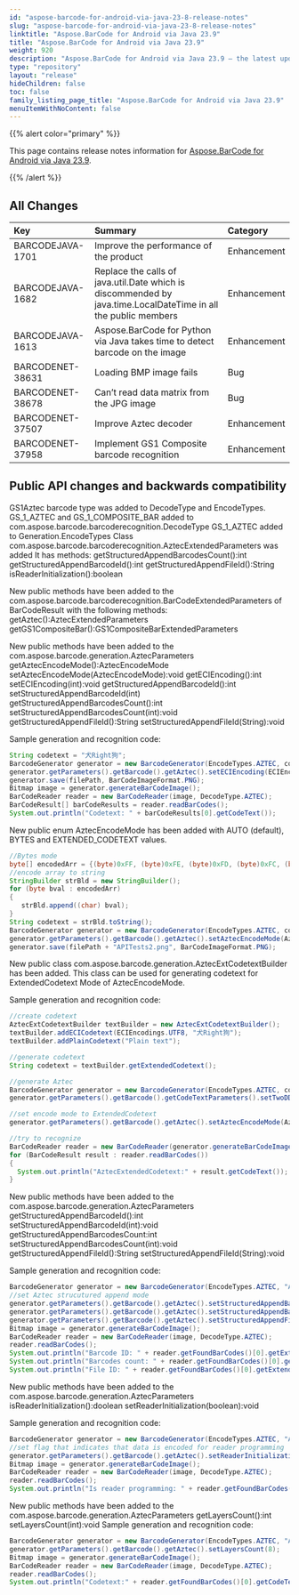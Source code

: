 ```yaml
---
id: "aspose-barcode-for-android-via-java-23-8-release-notes"
slug: "aspose-barcode-for-android-via-java-23-8-release-notes"
linktitle: "Aspose.BarCode for Android via Java 23.9"
title: "Aspose.BarCode for Android via Java 23.9"
weight: 920
description: "Aspose.BarCode for Android via Java 23.9 – the latest updates and fixes."
type: "repository"
layout: "release"
hideChildren: false
toc: false
family_listing_page_title: "Aspose.BarCode for Android via Java 23.9"
menuItemWithNoContent: false
---
```


{{% alert color="primary" %}} 

This page contains release notes information for [Aspose.BarCode for Android via Java 23.9](https://releases.aspose.com/barcode/androidjava/new-releases/aspose.barcode-for-android-via-java-23.9/).

{{% /alert %}} 
## **All Changes**

|**Key**|**Summary**|**Category**|
| :- | :- | :- |
|BARCODEJAVA-1701|Improve the performance of the product|Enhancement|
|BARCODEJAVA-1682|Replace the calls of java.util.Date which is discommended by java.time.LocalDateTime in all the public members|Enhancement|
|BARCODEJAVA-1613|Aspose.BarCode for Python via Java takes time to detect barcode on the image|Enhancement|
|BARCODENET-38631|Loading BMP image fails|Bug|
|BARCODENET-38678|Can’t read data matrix from the JPG image|Bug|
|BARCODENET-37507|Improve Aztec decoder|Enhancement|
|BARCODENET-37958|Implement GS1 Composite barcode recognition|Enhancement|

## Public API changes and backwards compatibility

GS1Aztec barcode type was added to DecodeType and EncodeTypes.
GS_1_AZTEC and GS_1_COMPOSITE_BAR added to com.aspose.barcode.barcoderecognition.DecodeType
GS_1_AZTEC  added to Generation.EncodeTypes
Class com.aspose.barcode.barcoderecognition.AztecExtendedParameters was added
It has methods:
getStructuredAppendBarcodesCount():int
getStructuredAppendBarcodeId():int
getStructuredAppendFileId():String
isReaderInitialization():boolean

New public methods have been added to the com.aspose.barcode.barcoderecognition.BarCodeExtendedParameters of BarCodeResult with the following methods:
getAztec():AztecExtendedParameters
getGS1CompositeBar():GS1CompositeBarExtendedParameters


New public methods have been added to the com.aspose.barcode.generation.AztecParameters
getAztecEncodeMode():AztecEncodeMode
setAztecEncodeMode(AztecEncodeMode):void
getECIEncoding():int
setECIEncoding(int):void
getStructuredAppendBarcodeId():int
setStructuredAppendBarcodeId(int)
getStructuredAppendBarcodesCount():int
setStructuredAppendBarcodesCount(int):void
getStructuredAppendFileId():String
setStructuredAppendFileId(String):void

Sample generation and recognition code:
```java
String codetext = "犬Right狗";
BarcodeGenerator generator = new BarcodeGenerator(EncodeTypes.AZTEC, codetext);
generator.getParameters().getBarcode().getAztec().setECIEncoding(ECIEncodings.UTF8);
generator.save(filePath, BarCodeImageFormat.PNG);
Bitmap image = generator.generateBarCodeImage();
BarCodeReader reader = new BarCodeReader(image, DecodeType.AZTEC);
BarCodeResult[] barCodeResults = reader.readBarCodes();
System.out.println("Codetext: " + barCodeResults[0].getCodeText());
```
New public enum AztecEncodeMode has been added with AUTO (default), BYTES and EXTENDED_CODETEXT values.
```java
//Bytes mode
byte[] encodedArr = {(byte)0xFF, (byte)0xFE, (byte)0xFD, (byte)0xFC, (byte)0xFB, (byte)0xFA, (byte)0xF9};
//encode array to string
StringBuilder strBld = new StringBuilder();
for (byte bval : encodedArr)
{
   strBld.append((char) bval);
}
String codetext = strBld.toString();
BarcodeGenerator generator = new BarcodeGenerator(EncodeTypes.AZTEC, codetext);
generator.getParameters().getBarcode().getAztec().setAztecEncodeMode(AztecEncodeMode.BYTES);
generator.save(filePath + "APITests2.png", BarCodeImageFormat.PNG);

```

New public class com.aspose.barcode.generation.AztecExtCodetextBuilder has been added.
This class can be used for generating codetext for ExtendedCodetext Mode of AztecEncodeMode.

Sample generation and recognition code:
```java
//create codetext
AztecExtCodetextBuilder textBuilder = new AztecExtCodetextBuilder();
textBuilder.addECICodetext(ECIEncodings.UTF8, "犬Right狗");
textBuilder.addPlainCodetext("Plain text");

//generate codetext
String codetext = textBuilder.getExtendedCodetext();

//generate Aztec
BarcodeGenerator generator = new BarcodeGenerator(EncodeTypes.AZTEC, codetext);
generator.getParameters().getBarcode().getCodeTextParameters().setTwoDDisplayText("Extended Codetext");

//set encode mode to ExtendedCodetext
generator.getParameters().getBarcode().getAztec().setAztecEncodeMode(AztecEncodeMode.EXTENDED_CODETEXT);

//try to recognize
BarCodeReader reader = new BarCodeReader(generator.generateBarCodeImage(), DecodeType.AZTEC);
for (BarCodeResult result : reader.readBarCodes())
{
  System.out.println("AztecExtendedCodetext:" + result.getCodeText());
}
```

New public methods have been added to the com.aspose.barcode.generation.AztecParameters
getStructuredAppendBarcodeId():int
setStructuredAppendBarcodeId(int):void
getStructuredAppendBarcodesCount:int
setStructuredAppendBarcodesCount(int):void
getStructuredAppendFileId():String
setStructuredAppendFileId(String):void

Sample generation and recognition code:
```java
BarcodeGenerator generator = new BarcodeGenerator(EncodeTypes.AZTEC, "Aspose");
//set Aztec strucutured append mode
generator.getParameters().getBarcode().getAztec().setStructuredAppendBarcodeId(3);
generator.getParameters().getBarcode().getAztec().setStructuredAppendBarcodesCount(5);
generator.getParameters().getBarcode().getAztec().setStructuredAppendFileId("ABCD");
Bitmap image = generator.generateBarCodeImage();
BarCodeReader reader = new BarCodeReader(image, DecodeType.AZTEC);
reader.readBarCodes();
System.out.println("Barcode ID: " + reader.getFoundBarCodes()[0].getExtended().getAztec().getStructuredAppendBarcodeId());
System.out.println("Barcodes count: " + reader.getFoundBarCodes()[0].getExtended().getAztec().getStructuredAppendBarcodesCount());
System.out.println("File ID: " + reader.getFoundBarCodes()[0].getExtended().getAztec().getStructuredAppendFileId());
```

New public methods have been added to the com.aspose.barcode.generation.AztecParameters
isReaderInitialization():doolean
setReaderInitialization(boolean):void

Sample generation and recognition code:
```java
BarcodeGenerator generator = new BarcodeGenerator(EncodeTypes.AZTEC, "Aspose");
//set flag that indicates that data is encoded for reader programming
generator.getParameters().getBarcode().getAztec().setReaderInitialization(true);
Bitmap image = generator.generateBarCodeImage();
BarCodeReader reader = new BarCodeReader(image, DecodeType.AZTEC);
reader.readBarCodes();
System.out.println("Is reader programming: " + reader.getFoundBarCodes()[0].getExtended().getAztec().isReaderInitialization());
```

New public methods have been added to the com.aspose.barcode.generation.AztecParameters
getLayersCount():int
setLayersCount(int):void
Sample generation and recognition code:
```java
BarcodeGenerator generator = new BarcodeGenerator(EncodeTypes.AZTEC, "Aspose");
generator.getParameters().getBarcode().getAztec().setLayersCount(8);
Bitmap image = generator.generateBarCodeImage();
BarCodeReader reader = new BarCodeReader(image, DecodeType.AZTEC);
reader.readBarCodes();
System.out.println("Codetext:" + reader.getFoundBarCodes()[0].getCodeText());
```

